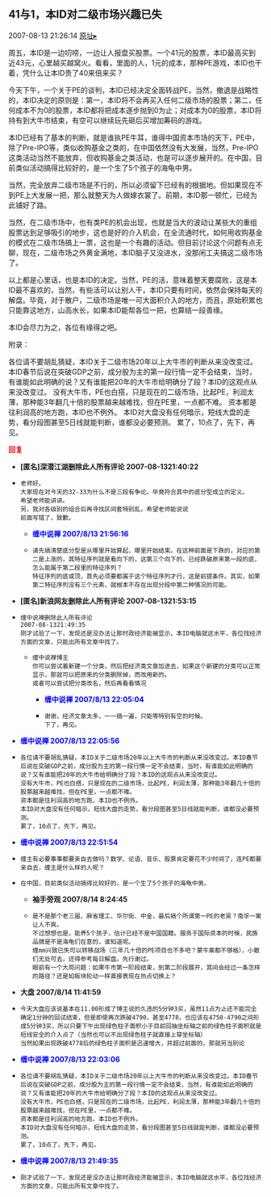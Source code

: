 ## 41与1，本ID对二级市场兴趣已失
2007-08-13 21:26:14
[原址▸](http://www.fxgan.com/chan_time/2007_07_12/584.htm)



 周五，本ID是一边叨唠，一边让人报盘买股票。一个41元的股票，本ID最高买到近43元，心里越买越窝火。看看，里面的人，1元的成本，那种PE游戏，本ID也干着，凭什么让本ID贵了40来倍来买？


 


 今天下午，一个关于PE的谈判，本ID已经决定全面转战PE，当然，撤退是战略性的，本ID决定的原则是：第一，本ID将不会再买入任何二级市场的股票；第二，任何成本不为0的股票，本ID都将把成本逐步抛到0为止；对成本为0的股票，本ID将持有到大牛市结束，有空可以继续玩先砸后买增加筹码的游戏。


 


 本ID已经有了基本的判断，就是谁执PE牛耳，谁得中国资本市场的天下，PE中，除了Pre-IPO等，类似收购基金之类的，在中国依然没有大发展，当然，Pre-IPO这类活动当然不能放弃，但收购基金之类活动，也是可以逐步展开的。在中国，目前类似活动搞得比较好的，是一个生了5个孩子的海龟中男。


 


 当然，完全放弃二级市场是不行的，所以必须留下已经有的根据地。但如果现在不到PE上大发展一把，那么就整天为人做嫁衣裳了。前期，本ID那一顿忙，已经为此铺好了路。


 


 当然，在二级市场中，也有类PE的机会出现，也就是当大的波动让某些大的重组股票达到足够吸引的地步，这也是好的介入机会，在全流通时代，如何用收购基金的模式在二级市场搞上一票，这也是一个有趣的活动。但目前讨论这个问题有点无聊，现在，二级市场之外黄金满地，本ID脑子又没进水，没那闲工夫搞这二级市场了。


 


 以上都是心里话，也是本ID的决定。当然，PE的活，意味着整天要腐败，这是本ID最不喜欢的，当然，有些活可以让别人干，本ID只要有时间，依然会保持每天的解盘。毕竟，对于散户，二级市场是唯一可大面积介入的地方，而且，原始积累也只能靠这地方，山高水长，如果本ID能帮各位一把，也算结一段善缘。


 


 本ID会尽力为之，各位有缘得之吧。


 


 附录：


 


 
  各位请不要胡乱猜疑，本ID关于二级市场20年以上大牛市的判断从来没改变过。本ID春节后说在突破GDP之前，成分股为主的第一段行情一定不会结束，当时，有谁能如此明确的说？又有谁能把20年的大牛市给明确分了段？本ID的这观点从来没改变过。
     没有大牛市，PE也白搭，只是现在的二级市场，比起PE，利润太薄，那种能3年翻几十倍的股票越来越难找，但在PE里，一点都不难。
     资本都是往利润高的地方跑，本ID也不例外。
     本ID对大盘没有任何暗示，短线大盘的走势，看分段图甚至5日线就能判断，谁都没必要预测。
     累了，10点了，先下，再见。
 
 





<font color='red'>**回复**</font>


- **[匿名]深潜江湖删除此人所有评论 2007-08-1321:40:22**
- ```
  老师好。
  大家现在对今天的32-33为什么不是三段有争论。毕竟符合其中的底分型成立的定义。
  希望老师能讲讲。
  另，我对各级别的组合后再寻找区间套特别乱，希望老师能说说
  前面写错了，致歉。
  ```
   - <font color='blue'>**缠中说禅 2007/8/13 21:56:16**</font>
   - ```
     请先搞清楚底分型是从哪里开始算起，哪里开始结束。在这种前面是下跌的，对应的第二是上涨的，其特征序列就是看向下的，这第三个向下的，已经跌破原来第一段的底，怎么能属于第二段里的特征序列？
     特征序列的底或顶，首先必须要都属于这个特征序列才行，这是前提条件。其实，如果第二特征序列没有三个元素，就根本不存在出现分段中第二种情况的可能。
     ```
- **[匿名]新浪网友删除此人所有评论 2007-08-1321:53:15**
- ```
  缠中说禅删除此人所有评论
  2007-08-1321:49:35
  刚才试验了一下，发现还是没办法让那时政经济能被显示，本ID电脑就这水平，各位找经济方面的文章，只能出所有文章中找了。
  ```
   - ```
     缠中说禅博主
     你可以尝试着新建一个分类，然后把经济类文章加进去，如果这个新建的分类可以正常显示，那就可以把原来的分类删除掉，而改用新的。
     或者可以尝试把分类改名，然后再看看情况
     ```
      - <font color='blue'>**缠中说禅 2007/8/13 22:05:04**</font>
      - ```
        谢谢，经济文章太多，一一搞一遍，只能等特别有空的时候。
        下了，再见。
        ```
- <font color='blue'>**缠中说禅 2007/8/13 22:05:56**</font>
- ```
  各位请不要胡乱猜疑，本ID关于二级市场20年以上大牛市的判断从来没改变过。本ID春节后说在突破GDP之前，成分股为主的第一段行情一定不会结束，当时，有谁能如此明确的说？又有谁能把20年的大牛市给明确分了段？本ID的这观点从来没改变过。
  没有大牛市，PE也白搭，只是现在的二级市场，比起PE，利润太薄，那种能3年翻几十倍的股票越来越难找，但在PE里，一点都不难。
  资本都是往利润高的地方跑，本ID也不例外。
  本ID对大盘没有任何暗示，短线大盘的走势，看分段图甚至5日线就能判断，谁都没必要预测。
  累了，10点了，先下，再见。
  ```
- <font color='blue'>**缠中说禅 2007/8/13 22:51:54**</font>
- ```
  缠主有必要事事都要亲自去做吗？数学、论语、音乐、股票肯定要花不少时间了，连PE都要亲自去，缠主是什么样的人呢？
  ```
- ```
  在中国，目前类似活动搞得比较好的，是一个生了5个孩子的海龟中男。
  ```
   - **袖手旁观 2007/8/14 8:24:45**
   - ```
     是不是那个老三届、麻省理工、华尔街、中金，最后搞个所谓第一PE的老吴？南孚一案让人不爽。
     不过想想也是，能养5个孩子，估计已经不是中国国籍。服务于国际资本的时候，民族品牌是不是海龟们在意的，谁知道呢。
     缠mm兴致已失可以转移战场（三年几十倍的PE项目也不多吧？蒙牛案都不够格），小散们无处可去，还得参考每日解盘。先行谢过。
     眼前有一个大局问题：如果牛市第一阶段结束，到第二阶段展开，其间会经过一条怎样的路径？还是如板块轮动一样直接表现在热点切换上？
     ```
- **大盘 2007/8/14 11:41:59**
- ```
  今天大盘应该说基本在11.00形成了博主说的久违的5分钟3买，虽然11点为止还不能完全确定1分钟的回试结束，但是即使再次跌破4790，甚至4778，也应该在4750-4790之间形成5分钟3买，所以只要下午出现绿色柱子面积小于目前回抽坐标轴之前的绿色柱子面积就是短线安全的介入点了（当然也可以不出现绿色柱子就直接上穿坐标轴）
  当然如果出现跌破4778后的绿色柱子面积是迅速增大，并超过前面的，那就另当别论
  ```
- <font color='blue'>**缠中说禅 2007/8/13 22:03:06**</font>
- ```
  各位请不要胡乱猜疑，本ID关于二级市场20年以上大牛市的判断从来没改变过。本ID春节后说在突破GDP之前，成分股为主的第一段行情一定不会结束，当然，有谁能如此明确的说？又有谁能把20年的大牛市给明确分了段？本ID的这观点从来没改变过。
  没有大牛市，PE也白搭，只是现在的二级市场，比起PE，利润太薄，那种能3年翻几十倍的股票越来越难找，但在PE里，一点都不难。
  资本都是往利润高的地方跑，本ID也不例外。
  本ID对大盘没有任何暗示，短线大盘的走势，看分段图甚至5日线就能判断，谁都没必要预测。
  累了，10点了，先下，再见。
  ```
- <font color='blue'>**缠中说禅 2007/8/13 21:49:35**</font>
- ```
  刚才试验了一下，发现还是没办法让那时政经济能被显示，本ID电脑就这水平，各位找经济方面的文章，只能出所有文章中找了。
  ```
